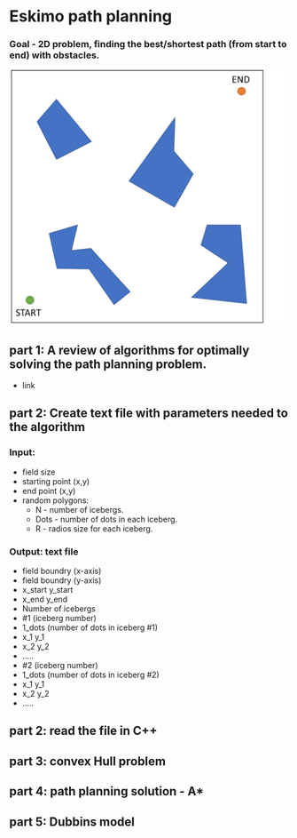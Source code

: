 # Eskimo path  planning
### Goal - 2D problem, finding the best/shortest path (from start to end) with obstacles.
![img.png](img.png)

## part 1: A review of algorithms for optimally solving the path planning problem.
-  link


## part 2: Create text file with parameters needed to the algorithm
### Input:
- field size
- starting point (x,y)
- end point (x,y)
- random polygons:
  - N - number of icebergs.
  - Dots - number of dots in each iceberg.
  - R - radios size for each iceberg.
  
### Output: text file
- field boundry (x-axis)
- field boundry (y-axis)
- x_start y_start
- x_end y_end
- Number of icebergs
- #1 (iceberg number)
- 1_dots (number of dots in iceberg #1)
- x_1 y_1
- x_2 y_2
- .....
- #2 (iceberg number)
- 1_dots (number of dots in iceberg #2)
- x_1 y_1
- x_2 y_2
- .....
  
  
## part 2: read the file in C++

## part 3: convex Hull problem

## part 4: path planning solution - A*

## part 5: Dubbins model

  
  
  
